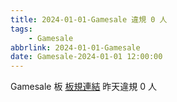```yaml
---
title: 2024-01-01-Gamesale 違規 0 人
tags:
    - Gamesale
abbrlink: 2024-01-01-Gamesale
date: Gamesale-2024-01-01 12:00:00
---
```

Gamesale 板 [板規連結](https://www.ptt.cc/bbs/Gossiping/M.1637425085.A.07D.html)
昨天違規 0 人
